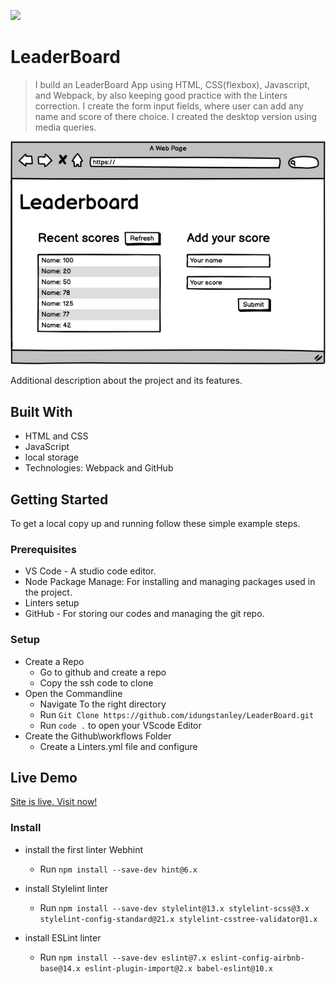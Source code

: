 ![](https://img.shields.io/badge/Microverse-blueviolet)
# LeaderBoard

> I build an LeaderBoard App using HTML, CSS(flexbox), Javascript, and Webpack, by also keeping good practice with the Linters correction.
> I create the form input fields, where user can add any name and score of there choice.
> I created the desktop version using media queries.

![screenshot](./images/screenshot.png)

Additional description about the project and its features.

## Built With

- HTML and CSS
- JavaScript
- local storage
- Technologies: Webpack and GitHub

## Getting Started
To get a local copy up and running follow these simple example steps.

### Prerequisites
* VS Code - A studio code editor.
* Node Package Manage: For installing and managing packages used in the project.
* Linters setup
* GitHub - For storing our codes and managing the git repo.

### Setup
* Create a Repo 
  * Go to github and create a repo
  * Copy the ssh code to clone
* Open the Commandline
  * Navigate To the right directory
  * Run ```Git Clone https://github.com/idungstanley/LeaderBoard.git```
  * Run ```code .``` to open your VScode Editor
* Create the Github\workflows Folder
  * Create a Linters.yml file and configure

## Live Demo

[Site is live. Visit now!](https://idungstanley.github.io/LeaderBoard/)

### Install

* install the first linter Webhint
  * Run ```npm install --save-dev hint@6.x```

* install Stylelint linter
  * Run ```npm install --save-dev stylelint@13.x stylelint-scss@3.x stylelint-config-standard@21.x stylelint-csstree-validator@1.x```

* install ESLint linter
  * Run ```npm install --save-dev eslint@7.x eslint-config-airbnb-base@14.x eslint-plugin-import@2.x babel-eslint@10.x```